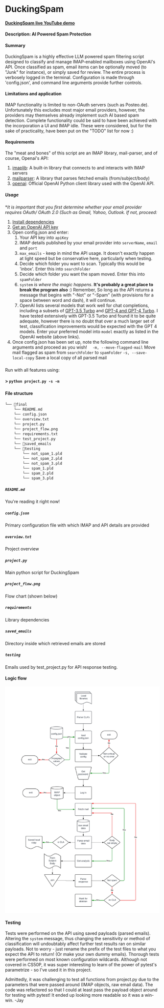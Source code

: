 # DuckingSpam
#### [DuckingSpam live YouTube demo](https://www.youtube.com/watch?v=0Bk54__eaJ8)
#### Description: AI Powered Spam Protection

#### Summary
DuckingSpam is a highly effective LLM powered spam filtering script designed to classify and manage IMAP-enabled mailboxes using OpenAI's API.  Once classified as spam, email items can be optionally moved (to "Junk" for instance), or simply saved for review.  The entire process is verbosely logged in the terminal.  Configuration is made through 'config.json', and command line arguments provide further controls.

#### Limitations and application
IMAP functionality is limited to non-OAuth servers (such as Posteo.de).  Unfortunately this excludes most major email providers, however, the providers may themselves already implement such AI based spam detection.  Complete functionality could be said to have been achieved with the incorporation a UI and IMAP idle.  These were considered, but for the sake of practicality, have been put on the "TODO" list for now :)


#### Requirements
The "meat and bones" of this script are an IMAP library, mail-parser, and of course, Openai's API:
1. [imaplib](https://docs.python.org/3/library/imaplib.html, 'IMAP4 protocol client'): A built-in library that connects to and interacts with IMAP servers
2. [mailparser](https://pypi.org/project/mail-parser/, 'mail-parser 3.15.0'): A library that parses fetched emails (from/subject/body)
3. [openai](https://platform.openai.com/docs/api-reference?lang=python, 'OpenAI API'): Official OpenAI Python client library used with the OpenAI API.

##### Usage
**It is important that you first determine whether your email provider requires OAuth/ OAuth 2.0 (Such as Gmail, Yahoo, Outlook.  If not, proceed:*
1. [Install dependencies](.requirements.txt)
2. [Get an OpenAI API key](https://platform.openai.com/docs/quickstart?context=python)
3. Open config.json and enter:
   1. Your API key into `apiKey`
   2. IMAP details published by your email provider into `serverName`, `email` and `port`
   3. `max_emails` - keep in mind the API usage.  It doesn't exactly happen at light speed but be conservative here, particularly when testing.
   4. Decide which folder you want to scan.  Typically this would be 'inbox'.  Enter this into `searchFolder`
   5. Decide which folder you want the spam moved.  Enter this into `spamFolder`
   6. `system` *is where the magic happens*.  **It's probably a great place to break the program also** :)  Remember, So long as the API returns a message that begins with "-Not" or "-Spam" (with provisions for a space between word and dash), it will continue.
   7. OpenAI lists several models that work well for chat completions, including a subsets of [GPT-3.5 Turbo](https://platform.openai.com/docs/models/gpt-3-5-turbo) and [GPT-4 and GPT-4 Turbo](https://platform.openai.com/docs/models/gpt-4-and-gpt-4-turbo).  I have tested extensively with GPT-3.5 Turbo and found it to be quite adequate, however there is no doubt that over a much larger set of test, classification improvements would be expected with the GPT 4 models. Enter your preferred model into `model` exactly as listed in the OpenAI website (above links).
4. Once config.json has been set up, note the following command line arguments and proceed as you wish!
`  -m, --move-flagged-mail`
Move mail flagged as spam from `searchFolder` to `spamFolder`
`-s, --save-local-copy`
Save a local copy of all parsed mail
###
Run with all features using:
#### > `python project.py -s -m`
###
#### File structure
```
└── 📁final
    └── README.md
    └── config.json
    └── overview.txt
    └── project.py
    └── project_flow.png
    └── requirements.txt
    └── test_project.py
    └── 📁saved_emails
    └── 📁testing
        └── not_spam_1.pld
        └── not_spam_2.pld
        └── not_spam_3.pld
        └── spam_1.pld
        └── spam_2.pld
        └── spam_3.pld
```

##### `README.md`
You're reading it right now!
##### `config.json`
Primary configuration file with which IMAP and API details are provided
##### `overview.txt`
Project overview
##### `project.py`
Main python script for DuckingSpam
##### `project_flow.png`
Flow chart (shown below)
##### `requirements`
Library dependencies
##### `saved_emails`
Directory inside which retrieved emails are stored
##### `testing`
Emails used by test_project.py for API response testing.

#### Logic flow
![Logic flow](project_flow.png)

#### Testing
Tests were performed on the API using saved payloads (parsed emails).  Altering the `system` message, thus changing the sensitivity or method of classification will undoubtably affect further test results ran on similar payloads.  Not to worry - just rename the prefix of the test files to what you expect the API to return!  (Or make your own dummy emails).  Thorough tests were performed on most known configuration wildcards.  Although not covered in CS50P, it was super interesting to learn of the power of pytest's parametrize - so I've used it in this project.

Admittedly, it was challenging to test all functions from project.py due to the parameters that were passed around (IMAP objects, raw email data).  The code was refactored so that I could at least pass the payload object around for testing with pytest!  It ended up looking more readable so it was a win-win. -Jay
